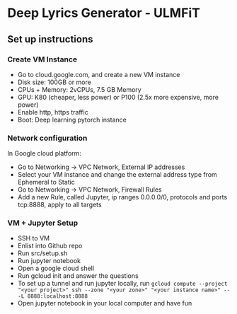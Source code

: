 # Deep Lyrics Generator - ULMFiT

## Set up instructions

### Create VM Instance

- Go to cloud.google.com, and create a new VM instance
- Disk size: 100GB or more
- CPUs + Memory: 2vCPUs, 7.5 GB Memory
- GPU: K80 (cheaper, less power) or P100 (2.5x more expensive, more power)
- Enable http, https traffic
- Boot: Deep learning pytorch instance

### Network configuration

In Google cloud platform:

- Go to Networking -> VPC Network, External IP addresses
- Select your VM instance and change the external address type from Ephemeral to Static
- Go to Networking -> VPC Network, Firewall Rules
- Add a new Rule, called Jupyter, ip ranges 0.0.0.0/0, protocols and ports tcp:8888, apply to all targets

### VM + Jupyter Setup

- SSH to VM
- Enlist into Github repo
- Run src/setup.sh
- Run jupyter notebook
- Open a google cloud shell
- Run gcloud init and answer the questions
- To set up a tunnel and run jupyter locally, run ```gcloud compute --project "<your project>" ssh --zone "<your zone>" "<your instance name>" -- -L 8888:localhost:8888```
- Open jupyter notebook in your local computer and have fun